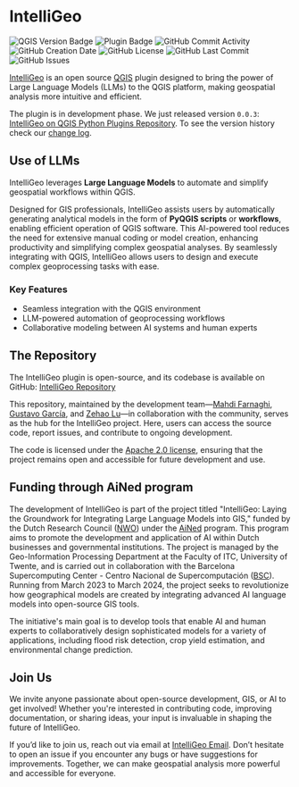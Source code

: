 # IntelliGeo

![QGIS Version Badge](https://img.shields.io/badge/QGIS->=3.34-86f060)
![Plugin Badge](https://img.shields.io/badge/plugin-IntelliGeo-2D9596)
![GitHub Commit Activity](https://img.shields.io/github/commit-activity/m/MahdiFarnaghi/intelli_geo)
![GitHub Creation Date](https://img.shields.io/github/created-at/MahdiFarnaghi/intelli_geo)
![GitHub License](https://img.shields.io/github/license/MahdiFarnaghi/intelli_geo)
![GitHub Last Commit](https://img.shields.io/github/last-commit/MahdiFarnaghi/intelli_geo)
![GitHub Issues](https://img.shields.io/github/issues/MahdiFarnaghi/intelli_geo)

[IntelliGeo](https://plugins.qgis.org/plugins/intelli_geo/) is an open source [QGIS](https://www.qgis.org/) plugin designed to bring the power of Large Language Models (LLMs) to the QGIS platform, making geospatial analysis more intuitive and efficient.

The plugin is in development phase. We just released version `0.0.3`: [IntelliGeo on QGIS Python Plugins Repository](https://plugins.qgis.org/plugins/intelli_geo/#plugin-about). To see the version history check our [change log](https://www.intelligeo.org/change/).

## Use of LLMs

IntelliGeo leverages **Large Language Models** to automate and simplify geospatial workflows within QGIS. 

Designed for GIS professionals, IntelliGeo assists users by automatically generating analytical models in the form of **PyQGIS scripts** or **workflows**, enabling efficient operation of QGIS software. This AI-powered tool reduces the need for extensive manual coding or model creation, enhancing productivity and simplifying complex geospatial analyses. By seamlessly integrating with QGIS, IntelliGeo allows users to design and execute complex geoprocessing tasks with ease.

### Key Features

- Seamless integration with the QGIS environment
- LLM-powered automation of geoprocessing workflows
- Collaborative modeling between AI systems and human experts

## The Repository

The IntelliGeo plugin is open-source, and its codebase is available on GitHub: [IntelliGeo Repository](https://github.com/MahdiFarnaghi/intelli_geo/)

This repository, maintained by the development team—[Mahdi Farnaghi](https://github.com/MahdiFarnaghi), [Gustavo García](https://github.com/chape1331), and [Zehao Lu](https://github.com/com3dian)—in collaboration with the community, serves as the hub for the IntelliGeo project. Here, users can access the source code, report issues, and contribute to ongoing development. 

The code is licensed under the [Apache 2.0 license](https://github.com/MahdiFarnaghi/intelli_geo/tree/main?tab=Apache-2.0-1-ov-file), ensuring that the project remains open and accessible for future development and use.

## Funding through AiNed program

The development of IntelliGeo is part of the project titled "IntelliGeo: Laying the Groundwork for Integrating Large Language Models into GIS," funded by the Dutch Research Council ([NWO](https://www.nwo.nl/en)) under the [AiNed](https://www.nwo.nl/en/researchprogrammes/national-growth-fund/ained) program. This program aims to promote the development and application of AI within Dutch businesses and governmental institutions. The project is managed by the Geo-Information Processing Department at the Faculty of ITC, University of Twente, and is carried out in collaboration with the Barcelona Supercomputing Center - Centro Nacional de Supercomputación ([BSC](https://www.bsc.es/)). Running from March 2023 to March 2024, the project seeks to revolutionize how geographical models are created by integrating advanced AI language models into open-source GIS tools.

The initiative's main goal is to develop tools that enable AI and human experts to collaboratively design sophisticated models for a variety of applications, including flood risk detection, crop yield estimation, and environmental change prediction.

## Join Us

We invite anyone passionate about open-source development, GIS, or AI to get involved! Whether you're interested in contributing code, improving documentation, or sharing ideas, your input is invaluable in shaping the future of IntelliGeo.

If you’d like to join us, reach out via email at [IntelliGeo Email](mailto:intelligeo-itc@utwente.nl).  Don’t hesitate to open an issue if you encounter any bugs or have suggestions for improvements. Together, we can make geospatial analysis more powerful and accessible for everyone.